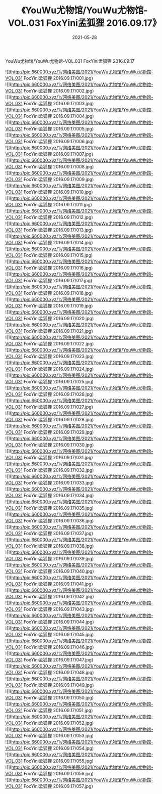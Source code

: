 ﻿---
layout: post
title:  《YouWu尤物馆/YouWu尤物馆-VOL.031 FoxYini孟狐狸 2016.09.17》
date:   2021-05-28
img: http://pic.660000.xyz/1:/网络美图/2021/YouWu尤物馆/YouWu尤物馆-VOL.031 FoxYini孟狐狸 2016.09.17/000.jpg
categories: [美女, 清纯, 唯美]
---

YouWu尤物馆/YouWu尤物馆-VOL.031 FoxYini孟狐狸 2016.09.17

 ![](http://pic.660000.xyz/1:/网络美图/2021/YouWu尤物馆/YouWu尤物馆-VOL.031 FoxYini孟狐狸 2016.09.17/001.jpg) <br>![](http://pic.660000.xyz/1:/网络美图/2021/YouWu尤物馆/YouWu尤物馆-VOL.031 FoxYini孟狐狸 2016.09.17/002.jpg) <br>![](http://pic.660000.xyz/1:/网络美图/2021/YouWu尤物馆/YouWu尤物馆-VOL.031 FoxYini孟狐狸 2016.09.17/003.jpg) <br>![](http://pic.660000.xyz/1:/网络美图/2021/YouWu尤物馆/YouWu尤物馆-VOL.031 FoxYini孟狐狸 2016.09.17/004.jpg) <br>![](http://pic.660000.xyz/1:/网络美图/2021/YouWu尤物馆/YouWu尤物馆-VOL.031 FoxYini孟狐狸 2016.09.17/005.jpg) <br>![](http://pic.660000.xyz/1:/网络美图/2021/YouWu尤物馆/YouWu尤物馆-VOL.031 FoxYini孟狐狸 2016.09.17/006.jpg) <br>![](http://pic.660000.xyz/1:/网络美图/2021/YouWu尤物馆/YouWu尤物馆-VOL.031 FoxYini孟狐狸 2016.09.17/007.jpg) <br>![](http://pic.660000.xyz/1:/网络美图/2021/YouWu尤物馆/YouWu尤物馆-VOL.031 FoxYini孟狐狸 2016.09.17/008.jpg) <br>![](http://pic.660000.xyz/1:/网络美图/2021/YouWu尤物馆/YouWu尤物馆-VOL.031 FoxYini孟狐狸 2016.09.17/009.jpg) <br>![](http://pic.660000.xyz/1:/网络美图/2021/YouWu尤物馆/YouWu尤物馆-VOL.031 FoxYini孟狐狸 2016.09.17/010.jpg) <br>![](http://pic.660000.xyz/1:/网络美图/2021/YouWu尤物馆/YouWu尤物馆-VOL.031 FoxYini孟狐狸 2016.09.17/011.jpg) <br>![](http://pic.660000.xyz/1:/网络美图/2021/YouWu尤物馆/YouWu尤物馆-VOL.031 FoxYini孟狐狸 2016.09.17/012.jpg) <br>![](http://pic.660000.xyz/1:/网络美图/2021/YouWu尤物馆/YouWu尤物馆-VOL.031 FoxYini孟狐狸 2016.09.17/013.jpg) <br>![](http://pic.660000.xyz/1:/网络美图/2021/YouWu尤物馆/YouWu尤物馆-VOL.031 FoxYini孟狐狸 2016.09.17/014.jpg) <br>![](http://pic.660000.xyz/1:/网络美图/2021/YouWu尤物馆/YouWu尤物馆-VOL.031 FoxYini孟狐狸 2016.09.17/015.jpg) <br>![](http://pic.660000.xyz/1:/网络美图/2021/YouWu尤物馆/YouWu尤物馆-VOL.031 FoxYini孟狐狸 2016.09.17/016.jpg) <br>![](http://pic.660000.xyz/1:/网络美图/2021/YouWu尤物馆/YouWu尤物馆-VOL.031 FoxYini孟狐狸 2016.09.17/017.jpg) <br>![](http://pic.660000.xyz/1:/网络美图/2021/YouWu尤物馆/YouWu尤物馆-VOL.031 FoxYini孟狐狸 2016.09.17/018.jpg) <br>![](http://pic.660000.xyz/1:/网络美图/2021/YouWu尤物馆/YouWu尤物馆-VOL.031 FoxYini孟狐狸 2016.09.17/019.jpg) <br>![](http://pic.660000.xyz/1:/网络美图/2021/YouWu尤物馆/YouWu尤物馆-VOL.031 FoxYini孟狐狸 2016.09.17/020.jpg) <br>![](http://pic.660000.xyz/1:/网络美图/2021/YouWu尤物馆/YouWu尤物馆-VOL.031 FoxYini孟狐狸 2016.09.17/021.jpg) <br>![](http://pic.660000.xyz/1:/网络美图/2021/YouWu尤物馆/YouWu尤物馆-VOL.031 FoxYini孟狐狸 2016.09.17/022.jpg) <br>![](http://pic.660000.xyz/1:/网络美图/2021/YouWu尤物馆/YouWu尤物馆-VOL.031 FoxYini孟狐狸 2016.09.17/023.jpg) <br>![](http://pic.660000.xyz/1:/网络美图/2021/YouWu尤物馆/YouWu尤物馆-VOL.031 FoxYini孟狐狸 2016.09.17/024.jpg) <br>![](http://pic.660000.xyz/1:/网络美图/2021/YouWu尤物馆/YouWu尤物馆-VOL.031 FoxYini孟狐狸 2016.09.17/025.jpg) <br>![](http://pic.660000.xyz/1:/网络美图/2021/YouWu尤物馆/YouWu尤物馆-VOL.031 FoxYini孟狐狸 2016.09.17/026.jpg) <br>![](http://pic.660000.xyz/1:/网络美图/2021/YouWu尤物馆/YouWu尤物馆-VOL.031 FoxYini孟狐狸 2016.09.17/027.jpg) <br>![](http://pic.660000.xyz/1:/网络美图/2021/YouWu尤物馆/YouWu尤物馆-VOL.031 FoxYini孟狐狸 2016.09.17/028.jpg) <br>![](http://pic.660000.xyz/1:/网络美图/2021/YouWu尤物馆/YouWu尤物馆-VOL.031 FoxYini孟狐狸 2016.09.17/029.jpg) <br>![](http://pic.660000.xyz/1:/网络美图/2021/YouWu尤物馆/YouWu尤物馆-VOL.031 FoxYini孟狐狸 2016.09.17/030.jpg) <br>![](http://pic.660000.xyz/1:/网络美图/2021/YouWu尤物馆/YouWu尤物馆-VOL.031 FoxYini孟狐狸 2016.09.17/031.jpg) <br>![](http://pic.660000.xyz/1:/网络美图/2021/YouWu尤物馆/YouWu尤物馆-VOL.031 FoxYini孟狐狸 2016.09.17/032.jpg) <br>![](http://pic.660000.xyz/1:/网络美图/2021/YouWu尤物馆/YouWu尤物馆-VOL.031 FoxYini孟狐狸 2016.09.17/033.jpg) <br>![](http://pic.660000.xyz/1:/网络美图/2021/YouWu尤物馆/YouWu尤物馆-VOL.031 FoxYini孟狐狸 2016.09.17/034.jpg) <br>![](http://pic.660000.xyz/1:/网络美图/2021/YouWu尤物馆/YouWu尤物馆-VOL.031 FoxYini孟狐狸 2016.09.17/035.jpg) <br>![](http://pic.660000.xyz/1:/网络美图/2021/YouWu尤物馆/YouWu尤物馆-VOL.031 FoxYini孟狐狸 2016.09.17/036.jpg) <br>![](http://pic.660000.xyz/1:/网络美图/2021/YouWu尤物馆/YouWu尤物馆-VOL.031 FoxYini孟狐狸 2016.09.17/037.jpg) <br>![](http://pic.660000.xyz/1:/网络美图/2021/YouWu尤物馆/YouWu尤物馆-VOL.031 FoxYini孟狐狸 2016.09.17/038.jpg) <br>![](http://pic.660000.xyz/1:/网络美图/2021/YouWu尤物馆/YouWu尤物馆-VOL.031 FoxYini孟狐狸 2016.09.17/039.jpg) <br>![](http://pic.660000.xyz/1:/网络美图/2021/YouWu尤物馆/YouWu尤物馆-VOL.031 FoxYini孟狐狸 2016.09.17/040.jpg) <br>![](http://pic.660000.xyz/1:/网络美图/2021/YouWu尤物馆/YouWu尤物馆-VOL.031 FoxYini孟狐狸 2016.09.17/041.jpg) <br>![](http://pic.660000.xyz/1:/网络美图/2021/YouWu尤物馆/YouWu尤物馆-VOL.031 FoxYini孟狐狸 2016.09.17/042.jpg) <br>![](http://pic.660000.xyz/1:/网络美图/2021/YouWu尤物馆/YouWu尤物馆-VOL.031 FoxYini孟狐狸 2016.09.17/043.jpg) <br>![](http://pic.660000.xyz/1:/网络美图/2021/YouWu尤物馆/YouWu尤物馆-VOL.031 FoxYini孟狐狸 2016.09.17/044.jpg) <br>![](http://pic.660000.xyz/1:/网络美图/2021/YouWu尤物馆/YouWu尤物馆-VOL.031 FoxYini孟狐狸 2016.09.17/045.jpg) <br>![](http://pic.660000.xyz/1:/网络美图/2021/YouWu尤物馆/YouWu尤物馆-VOL.031 FoxYini孟狐狸 2016.09.17/046.jpg) <br>![](http://pic.660000.xyz/1:/网络美图/2021/YouWu尤物馆/YouWu尤物馆-VOL.031 FoxYini孟狐狸 2016.09.17/047.jpg) <br>![](http://pic.660000.xyz/1:/网络美图/2021/YouWu尤物馆/YouWu尤物馆-VOL.031 FoxYini孟狐狸 2016.09.17/048.jpg) <br>![](http://pic.660000.xyz/1:/网络美图/2021/YouWu尤物馆/YouWu尤物馆-VOL.031 FoxYini孟狐狸 2016.09.17/049.jpg) <br>![](http://pic.660000.xyz/1:/网络美图/2021/YouWu尤物馆/YouWu尤物馆-VOL.031 FoxYini孟狐狸 2016.09.17/050.jpg) <br>![](http://pic.660000.xyz/1:/网络美图/2021/YouWu尤物馆/YouWu尤物馆-VOL.031 FoxYini孟狐狸 2016.09.17/051.jpg) <br>![](http://pic.660000.xyz/1:/网络美图/2021/YouWu尤物馆/YouWu尤物馆-VOL.031 FoxYini孟狐狸 2016.09.17/052.jpg) <br>![](http://pic.660000.xyz/1:/网络美图/2021/YouWu尤物馆/YouWu尤物馆-VOL.031 FoxYini孟狐狸 2016.09.17/053.jpg) <br>![](http://pic.660000.xyz/1:/网络美图/2021/YouWu尤物馆/YouWu尤物馆-VOL.031 FoxYini孟狐狸 2016.09.17/054.jpg) <br>![](http://pic.660000.xyz/1:/网络美图/2021/YouWu尤物馆/YouWu尤物馆-VOL.031 FoxYini孟狐狸 2016.09.17/055.jpg) <br>![](http://pic.660000.xyz/1:/网络美图/2021/YouWu尤物馆/YouWu尤物馆-VOL.031 FoxYini孟狐狸 2016.09.17/056.jpg) <br>![](http://pic.660000.xyz/1:/网络美图/2021/YouWu尤物馆/YouWu尤物馆-VOL.031 FoxYini孟狐狸 2016.09.17/057.jpg) <br>